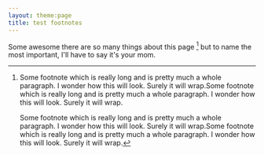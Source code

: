 ```yaml
---
layout: theme:page
title: test footnotes
---
```


Some awesome there are so many things about this page [^1] but to name the most important, I'll have to say it's your mom.


[^1]: 
    Some footnote which is really long and is pretty much a whole paragraph. I wonder how this will look. Surely it will wrap.Some footnote which is really long and is pretty much a whole paragraph. I wonder how this will look. Surely it will wrap.

    Some footnote which is really long and is pretty much a whole paragraph. I wonder how this will look. Surely it will wrap.Some footnote which is really long and is pretty much a whole paragraph. I wonder how this will look. Surely it will wrap.
